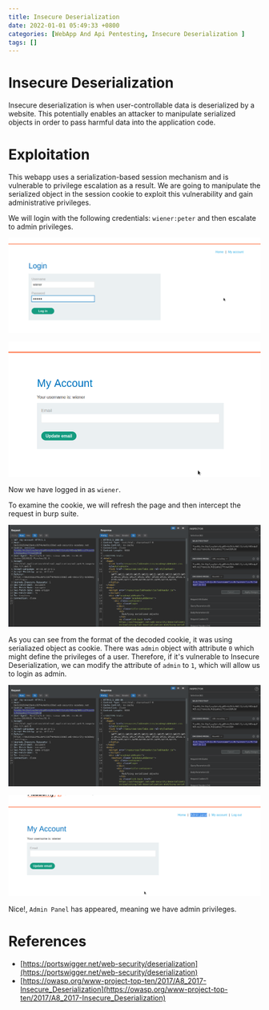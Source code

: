```yaml
---
title: Insecure Deserialization 
date: 2022-01-01 05:49:33 +0800
categories: [WebApp And Api Pentesting, Insecure Deserialization ]
tags: []  
---
```


# Insecure Deserialization 

Insecure deserialization is when user-controllable data is deserialized by a website. This potentially enables an attacker to manipulate serialized objects in order to pass harmful data into the application code. 

# Exploitation

This webapp uses a serialization-based session mechanism and is vulnerable to privilege escalation as a result. We are going to manipulate the serialized object in the session cookie to exploit this vulnerability and gain administrative privileges. 

We will login with the following credentials: `wiener:peter` and then escalate to admin privileges.

![insecdes](https://raw.githubusercontent.com/cyberkhalid/cyberkhalid.github.io/main/assets/img/ipentest/des1.png)

![insecdes](https://raw.githubusercontent.com/cyberkhalid/cyberkhalid.github.io/main/assets/img/ipentest/des3.png)

Now we have logged in as `wiener`.

To examine the cookie, we will refresh the page and then intercept the request in burp suite.

![insecdes](https://raw.githubusercontent.com/cyberkhalid/cyberkhalid.github.io/main/assets/img/ipentest/des4.png)

As you can see from the format of the decoded cookie, it was using serialiazed object as cookie. There was `admin` object with attribute `0` which might define the privileges of a user. Therefore, if it's vulnerable to Insecure Deserialization, we can modify the attribute of `admin` to `1`, which will allow us to login as admin.

![insecdes](https://raw.githubusercontent.com/cyberkhalid/cyberkhalid.github.io/main/assets/img/ipentest/des5.png)

![insecdes](https://raw.githubusercontent.com/cyberkhalid/cyberkhalid.github.io/main/assets/img/ipentest/des6.png)

Nice!, `Admin Panel` has appeared, meaning we have admin privileges.

# References

- [https://portswigger.net/web-security/deserialization](https://portswigger.net/web-security/deserialization)
- [https://owasp.org/www-project-top-ten/2017/A8_2017-Insecure_Deserialization](https://owasp.org/www-project-top-ten/2017/A8_2017-Insecure_Deserialization)
